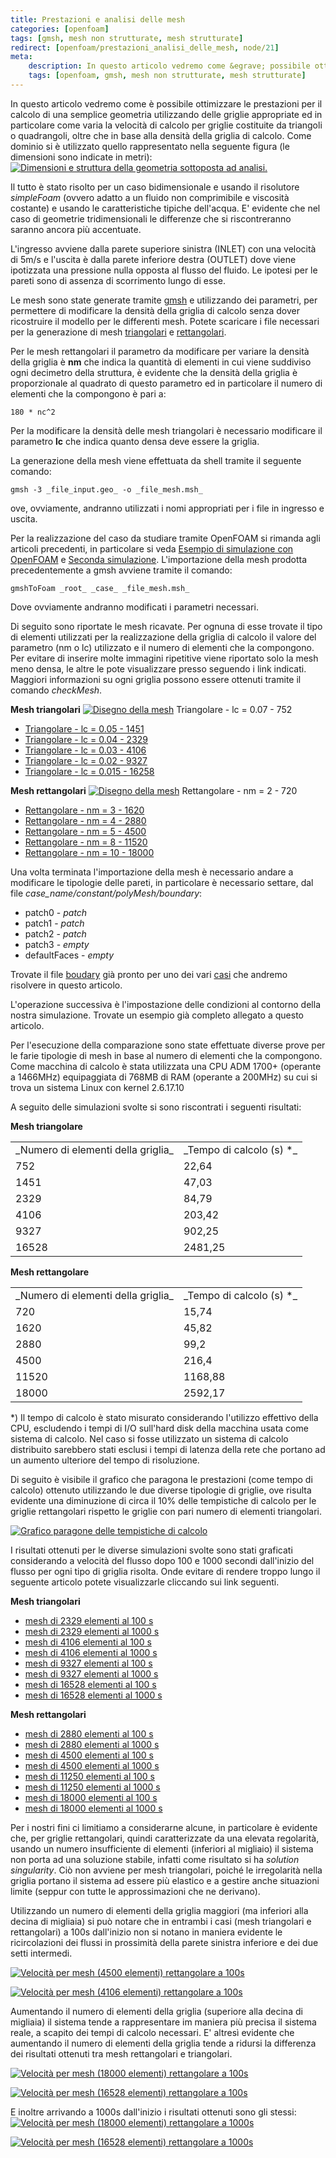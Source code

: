 ```yaml
---
title: Prestazioni e analisi delle mesh
categories: [openfoam]
tags: [gmsh, mesh non strutturate, mesh strutturate]
redirect: [openfoam/prestazioni_analisi_delle_mesh, node/21]
meta:
    description: In questo articolo vedremo come &egrave; possibile ottimizzare le prestazioni per il calcolo di una semplice geometria utilizzando delle griglie appropriate ed in particolare come varia la velocit&agrave; di calcolo per griglie costituite da triangoli o quadrangoli, oltre che in base alla densit&agrave; della griglia di calcolo.
    tags: [openfoam, gmsh, mesh non strutturate, mesh strutturate]
---
```

In questo articolo vedremo come &egrave; possibile ottimizzare le prestazioni per il calcolo di una semplice geometria utilizzando delle griglie appropriate ed in particolare come varia la velocit&agrave; di calcolo per griglie costituite da triangoli o quadrangoli, oltre che in base alla densit&agrave; della griglia di calcolo.
Come dominio si &egrave; utilizzato quello rappresentato nella seguente figura (le dimensioni sono indicate in metri):
<a href="/files/image/21/geometry.png"><img src="/files/image/21/geometry.png" alt="Dimensioni e struttura della geometria sottoposta ad analisi." /></a>

Il tutto &egrave; stato risolto per un caso bidimensionale e usando il risolutore _simpleFoam_ (ovvero adatto a un fluido non comprimibile e viscosit&agrave; costante) e usando le caratteristiche tipiche dell'acqua. E' evidente che nel caso di geometrie tridimensionali le differenze che si riscontreranno saranno ancora pi&ugrave; accentuate.

L'ingresso avviene dalla parete superiore sinistra (INLET) con una velocit&agrave; di 5m/s e l'uscita &egrave; dalla parete inferiore destra (OUTLET) dove viene ipotizzata una pressione nulla opposta al flusso del fluido.
Le ipotesi per le pareti sono di assenza di scorrimento lungo di esse.

Le mesh sono state generate tramite <a href="http://www.geuz.org/gmsh/">gmsh</a> e utilizzando dei parametri, per permettere di modificare la densit&agrave; della griglia di calcolo senza dover ricostruire il modello per le differenti mesh. Potete scaricare i file necessari per la generazione di mesh <a href="/files/21/triangoli.geo">triangolari</a> e <a href="/files/21/rettangoli.geo">rettangolari</a>.

Per le mesh rettangolari il parametro da modificare per variare la densit&agrave; della griglia &egrave; **nm** che indica la quantit&agrave; di elementi in cui viene suddiviso ogni decimetro della struttura, &egrave; evidente che la densit&agrave; della griglia &egrave; proporzionale al quadrato di questo parametro ed in particolare il numero di elementi che la compongono &egrave; pari a:
~~~language-php
180 * nc^2
~~~

Per la modificare la densit&agrave; delle mesh triangolari &egrave; necessario modificare il parametro **lc** che indica quanto densa deve essere la griglia.

La generazione della mesh viene effettuata da shell  tramite il seguente comando:
~~~language-php
gmsh -3 _file_input.geo_ -o _file_mesh.msh_
~~~

ove, ovviamente, andranno utilizzati i nomi appropriati per i file in ingresso e uscita.

Per la realizzazione del caso da studiare tramite OpenFOAM si rimanda agli articoli precedenti, in particolare si veda <a href="/prima_simulazione_openfoam">Esempio di simulazione con OpenFOAM</a> e <a href="/seconda_simulazione_openfoam">Seconda simulazione</a>.
L'importazione della mesh prodotta precedentemente a gmsh avviene tramite il comando:
~~~language-php
gmshToFoam _root_ _case_ _file_mesh.msh_
~~~

Dove ovviamente andranno modificati i parametri necessari.

Di seguito sono riportate le mesh ricavate. Per ognuna di esse trovate il tipo di elementi utilizzati per la realizzazione della griglia di calcolo il valore del parametro (nm o lc) utilizzato e il numero di elementi che la compongono. Per evitare di inserire molte immagini ripetitive viene riportato solo la mesh meno densa, le altre le pote visualizzare presso seguendo i  link indicati.
Maggiori informazioni su ogni griglia possono essere ottenuti tramite il comando _checkMesh_.

**Mesh triangolari**
<a href="/files/image/21/triangoli/752_grid.png"><img src="/files/image/21/752_grid.png" title="Disegno della mesh" alt="Disegno della mesh" /></a>
Triangolare - lc = 0.07 - 752


 * <a href="/files/image/21/triangoli/1451_grid.png" title="Disegno della mesh" >Triangolare - lc = 0.05 - 1451</a>
 * <a href="/files/image/21/triangoli/2329_grid.png" title="Disegno della mesh"  >Triangolare - lc = 0.04 - 2329</a>
 * <a href="/files/image/21/triangoli/4106_grid.png" title="Disegno della mesh" >Triangolare - lc = 0.03 - 4106</a>
 * <a href="/files/image/21/triangoli/9327_grid.png" title="Disegno della mesh" >Triangolare - lc = 0.02 - 9327</a>
 * <a href="/files/image/21/triangoli/16528_grid.png" title="Disegno della mesh" >Triangolare - lc = 0.015 - 16258</a>


**Mesh rettangolari**
<a href="/files/image/21/rettangoli/720_grid.png"><img src="/files/image/21/720_grid.png" alt="Disegno della mesh" title="Disegno della mesh" /></a>
Rettangolare - nm = 2 - 720

 * <a href="/files/image/21/rettangoli/1620_grid.png" title="Disegno della mesh" >Rettangolare - nm = 3 - 1620</a>
 * <a href="/files/image/21/rettangoli/2880_grid.png" title="Disegno della mesh" >Rettangolare - nm = 4 - 2880</a>
 * <a href="/files/image/21/rettangoli/4500_grid.png" title="Disegno della mesh" >Rettangolare - nm = 5 - 4500</a>
 * <a href="/files/image/21/rettangoli/11520_grid.png" title="Disegno della mesh" >Rettangolare - nm = 8 - 11520</a>
 * <a href="/files/image/21/rettangoli/18000_grid.png" title="Disegno della mesh" >Rettangolare - nm = 10 - 18000</a>

Una volta terminata l'importazione della mesh &egrave; necessario andare a modificare le tipologie delle pareti, in particolare &egrave; necessario settare, dal file _case_name/constant/polyMesh/boundary_:

 * patch0 - _patch_
 * patch1 - _patch_
 * patch2 - _patch_
 * patch3 - _empty_
 * defaultFaces - _empty_

Trovate il file <a href="/files/21/boundary">boudary</a> gi&agrave; pronto per uno dei vari <a href="/files/21/simulation_case.tar.gz">casi</a> che andremo risolvere in questo articolo.

L'operazione successiva &egrave; l'impostazione delle condizioni al contorno della nostra simulazione. Trovate un esempio gi&agrave; completo allegato a questo articolo.

Per l'esecuzione della comparazione sono state effettuate diverse prove per le farie tipologie di mesh in base al numero di elementi che la compongono. Come macchina di calcolo &egrave; stata utilizzata una CPU ADM 1700+ (operante a 1466MHz) equipaggiata di 768MB di RAM (operante a 200MHz) su cui si trova un sistema Linux con kernel 2.6.17.10

A seguito delle simulazioni svolte si sono riscontrati i seguenti risultati:

**Mesh triangolare**
<table>
<tr><td>_Numero di elementi della griglia_</td><td>_Tempo di calcolo (s) *_</td></tr>
<tr><td>752</td><td>22,64</td></tr>
<tr><td>1451</td><td>47,03</td></tr>
<tr><td>2329</td><td>84,79</td></tr>
<tr><td>4106</td><td>203,42</td></tr>
<tr><td>9327</td><td>902,25</td></tr>
<tr><td>16528</td><td>2481,25</td></tr>
</table>

**Mesh rettangolare**
<table>
<tr><td>_Numero di elementi della griglia_</td><td>_Tempo di calcolo (s) *_</td></tr>
<tr><td>720</td><td>15,74</td></tr>
<tr><td>1620</td><td>45,82</td></tr>
<tr><td>2880</td><td>99,2</td></tr>
<tr><td>4500</td><td>216,4</td></tr>
<tr><td>11520</td><td>1168,88</td></tr>
<tr><td>18000</td><td>2592,17</td></tr>
</table>

*) Il tempo di calcolo &egrave; stato misurato considerando l'utilizzo effettivo della CPU, escludendo i tempi di I/O sull'hard disk della macchina usata come sistema di calcolo. Nel caso si fosse utilizzato un sistema di calcolo distribuito sarebbero stati esclusi i tempi di latenza della rete che portano ad un aumento ulteriore del tempo di risoluzione.

Di seguito &egrave; visibile il grafico che paragona le prestazioni (come tempo di calcolo) ottenuto utilizzando le due diverse tipologie di griglie, ove risulta evidente una diminuzione di circa il 10% delle tempistiche di calcolo per le griglie rettangolari rispetto le griglie con pari numero di elementi triangolari.

<a href="/files/image/21/grafico_paragoni_mesh.png"><img src="/files/image/21/grafico_paragoni_mesh.png" alt= "Grafico paragone delle tempistiche di calcolo" /></a>

I risultati ottenuti per le diverse simulazioni svolte sono stati graficati considerando a velocit&agrave; del flusso dopo 100 e 1000 secondi dall'inizio del flusso per ogni tipo di griglia risolta. Onde evitare di rendere troppo lungo il seguente articolo potete visualizzarle cliccando sui link seguenti.


**Mesh triangolari**

 * <a href="/files/image/21/triangoli/2329_100.png">mesh di 2329 elementi al 100 s</a>
 * <a href="/files/image/21/triangoli/2329_100.png">mesh di 2329 elementi al 1000 s</a>
 * <a href="/files/image/21/triangoli/4106_100.png">mesh di 4106 elementi al 100 s</a>
 * <a href="/files/image/21/triangoli/4106_100.png">mesh di 4106 elementi al 1000 s</a>
 * <a href="/files/image/21/triangoli/9327_100.png">mesh di 9327 elementi al 100 s</a>
 * <a href="/files/image/21/triangoli/9327_100.png">mesh di 9327 elementi al 1000 s</a>
 * <a href="/files/image/21/triangoli/16528_100.png">mesh di 16528 elementi al 100 s</a>
 * <a href="/files/image/21/triangoli/16528_100.png">mesh di 16528 elementi al 1000 s</a>


**Mesh rettangolari**

 * <a href="/files/image/21/rettangoli/2880_100.png">mesh di 2880 elementi al 100 s</a>
 * <a href="/files/image/21/rettangoli/2880_100.png">mesh di 2880 elementi al 1000 s</a>
 * <a href="/files/image/21/rettangoli/4500_100.png">mesh di 4500 elementi al 100 s</a>
 * <a href="/files/image/21/rettangoli/4500_100.png">mesh di 4500 elementi al 1000 s</a>
 * <a href="/files/image/21/rettangoli/11520_100.png">mesh di 11250 elementi al 100 s</a>
 * <a href="/files/image/21/rettangoli/11520_100.png">mesh di 11250 elementi al 1000 s</a>
 * <a href="/files/image/21/rettangoli/18000_100.png">mesh di 18000 elementi al 100 s</a>
 * <a href="/files/image/21/rettangoli/18000_100.png">mesh di 18000 elementi al 1000 s</a>


Per i nostri fini ci limitiamo a considerarne alcune, in particolare &egrave; evidente che, per griglie rettangolari, quindi caratterizzate da una elevata regolarit&agrave;, usando un numero insufficiente di elementi (inferiori al migliaio) il sistema non porta ad una soluzione stabile, infatti come risultato si ha _solution singularity_. Ci&ograve; non avviene per mesh triangolari, poich&eacute; le irregolarit&agrave; nella griglia portano il sistema ad essere pi&ugrave; elastico e a gestire anche situazioni limite (seppur con tutte le approssimazioni che ne derivano).

Utilizzando un numero di elementi della griglia maggiori (ma inferiori alla decina di migliaia) si pu&ograve; notare che in entrambi i casi (mesh triangolari e rettangolari) a 100s dall'inizio non si notano in maniera evidente le ricircolazioni dei flussi in prossimit&agrave; della parete sinistra inferiore e dei due setti intermedi.

<a href="/files/image/21/rettangoli/4500_100.png"><img src="/files/image/21/4500_100.png" alt="Velocit&agrave; per mesh (4500 elementi) rettangolare a 100s"></a>

<a href="/files/image/21/triangoli/4106_100.png"><img src="/files/image/21/4106_100.png" alt="Velocit&agrave; per mesh (4106 elementi) rettangolare a 100s"></a>

Aumentando il numero di elementi della griglia (superiore alla decina di migliaia) il sistema tende a rappresentare im maniera pi&ugrave; precisa il sistema reale, a scapito dei tempi di calcolo necessari. E' altres&igrave; evidente che aumentando il numero di elementi della griglia tende a ridursi la differenza dei risultati ottenuti tra mesh rettangolari e triangolari.

<a href="/files/image/21/rettangoli/18000_100.png"><img src="/files/image/21/18000_100.png" alt="Velocit&agrave; per mesh (18000 elementi) rettangolare a 100s"></a>

<a href="/files/image/21/triangoli/16528_100.png"><img src="/files/image/21/16528_100.png" alt="Velocit&agrave; per mesh (16528 elementi) rettangolare a 100s"></a>

E inoltre arrivando a 1000s dall'inizio i risultati ottenuti sono gli stessi:
<a href="/files/image/21/rettangoli/18000_1000.png"><img src="/files/image/21/18000_1000.png" alt="Velocit&agrave; per mesh (18000 elementi) rettangolare a 1000s"></a>

<a href="/files/image/21/triangoli/16528_1000.png"><img src="/files/image/21/16528_1000.png" alt="Velocit&agrave; per mesh (16528 elementi) rettangolare a 1000s"></a>
